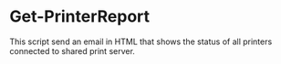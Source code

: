 # Get-PrinterReport

This script send an email in HTML that shows the status of all printers connected to shared print server. 

